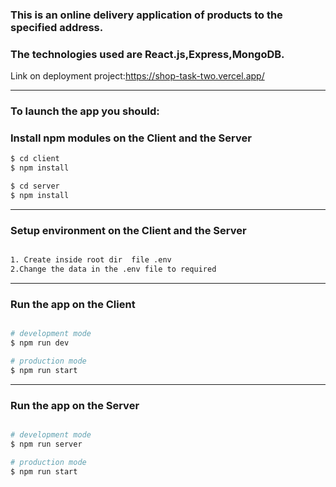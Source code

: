 ### This is an online delivery application  of products to the specified address.
### The technologies used are React.js,Express,MongoDB.
Link on deployment project:https://shop-task-two.vercel.app/

___


### To launch the app you should:

### Install npm modules on the Client and the Server
```bash
$ cd client
$ npm install

$ cd server
$ npm install
```
___

### Setup environment on the Client and the Server
```bash

1. Create inside root dir  file .env
2.Change the data in the .env file to required

```
___

### Run the app on the Client
```bash

# development mode
$ npm run dev

# production mode
$ npm run start
```
______

### Run the app on the Server
```bash

# development mode
$ npm run server

# production mode
$ npm run start
```
